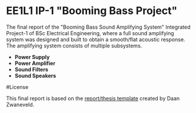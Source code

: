 # EE1L1 IP-1 "Booming Bass Project"

The final report of the "Booming Bass Sound Amplifying System" Integrated Project-1 of BSc Electrical Engineering, where a full sound amplifying system was designed and built to obtain a smooth/flat acoustic response. The amplifying system consists of multiple subsystems.

* **Power Supply**
* **Power Amplifier**
* **Sound Filters**
* **Sound Speakers**



#License

This final report is based on the [report/thesis template](https://github.com/dzwaneveld/tudelft-report-thesis-template) created by Daan Zwaneveld. 







